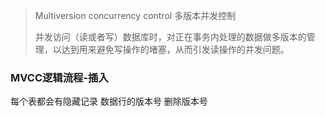 > Multiversion concurrency control 多版本并发控制
>
> 并发访问（读或者写）数据库时，对正在事务内处理的数据做多版本的管理，以达到用来避免写操作的堵塞，从而引发读操作的并发问题。

### MVCC逻辑流程-插入

每个表都会有隐藏记录 数据行的版本号 删除版本号